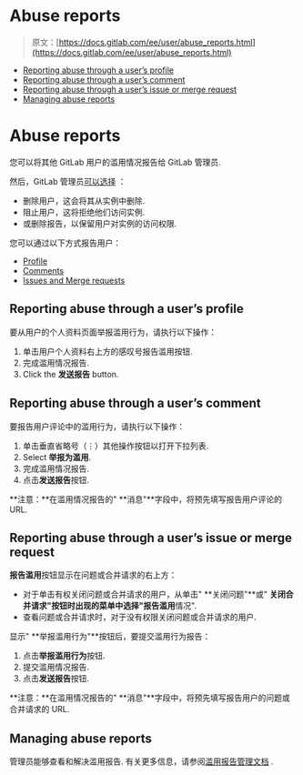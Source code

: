 # Abuse reports

> 原文：[https://docs.gitlab.com/ee/user/abuse_reports.html](https://docs.gitlab.com/ee/user/abuse_reports.html)

*   [Reporting abuse through a user’s profile](#reporting-abuse-through-a-users-profile)
*   [Reporting abuse through a user’s comment](#reporting-abuse-through-a-users-comment)
*   [Reporting abuse through a user’s issue or merge request](#reporting-abuse-through-a-users-issue-or-merge-request)
*   [Managing abuse reports](#managing-abuse-reports)

# Abuse reports[](#abuse-reports "Permalink")

您可以将其他 GitLab 用户的滥用情况报告给 GitLab 管理员.

然后，GitLab 管理员[可以选择](admin_area/abuse_reports.html) ：

*   删除用户，这会将其从实例中删除.
*   阻止用户，这将拒绝他们访问实例.
*   或删除报告，以保留用户对实例的访问权限.

您可以通过以下方式报告用户：

*   [Profile](#reporting-abuse-through-a-users-profile)
*   [Comments](#reporting-abuse-through-a-users-comment)
*   [Issues and Merge requests](#reporting-abuse-through-a-users-issue-or-merge-request)

## Reporting abuse through a user’s profile[](#reporting-abuse-through-a-users-profile "Permalink")

要从用户的个人资料页面举报滥用行为，请执行以下操作：

1.  单击用户个人资料右上方的感叹号报告滥用按钮.
2.  完成滥用情况报告.
3.  Click the **发送报告** button.

## Reporting abuse through a user’s comment[](#reporting-abuse-through-a-users-comment "Permalink")

要报告用户评论中的滥用行为，请执行以下操作：

1.  单击垂直省略号（⋮）其他操作按钮以打开下拉列表.
2.  Select **举报为滥用**.
3.  完成滥用情况报告.
4.  点击**发送报告**按钮.

**注意：**在滥用情况报告的" **消息"**字段中，将预先填写报告用户评论的 URL.

## Reporting abuse through a user’s issue or merge request[](#reporting-abuse-through-a-users-issue-or-merge-request "Permalink")

**报告滥用**按钮显示在问题或合并请求的右上方：

*   对于单击有权关闭问题或合并请求的用户，从单击" **关闭问题"**或" **关闭合并请求"**按钮时出现的菜单中选择**"报告滥用**情况".
*   查看问题或合并请求时，对于没有权限关闭问题或合并请求的用户.

显示" **举报滥用行为"**按钮后，要提交滥用行为报告：

1.  点击**举报滥用行为**按钮.
2.  提交滥用情况报告.
3.  点击**发送报告**按钮.

**注意：**在滥用情况报告的" **消息"**字段中，将预先填写报告用户的问题或合并请求的 URL.

## Managing abuse reports[](#managing-abuse-reports "Permalink")

管理员能够查看和解决滥用报告. 有关更多信息，请参阅[滥用报告管理文档](admin_area/abuse_reports.html) .